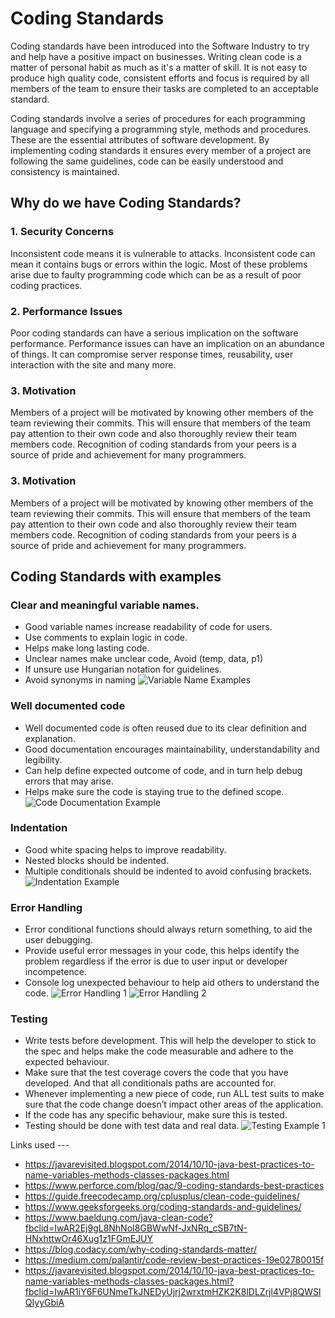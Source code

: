 # Coding Standards
Coding standards have been introduced into the Software Industry to try and help have a positive impact on businesses. Writing clean code is a matter of personal habit as much as it's a matter of skill.
It is not easy to produce high quality code, consistent efforts and focus is required by all members of the team to ensure their tasks are completed to an acceptable standard.

Coding standards involve a series of procedures for each programming language and specifying a programming style, methods and procedures. These are the essential attributes of software development. By implementing coding standards it ensures every member of a project are following the same guidelines, code can be easily understood and consistency is maintained. 

## Why do we have Coding Standards?
### 1. Security Concerns 
Inconsistent code means it is vulnerable to attacks. Inconsistent code can mean it contains bugs or errors within the logic. Most of these problems arise due to faulty programming code which can be as a result of poor coding practices. 

### 2. Performance Issues
Poor coding standards can have a serious implication on the software performance. Performance issues can have an implication on an abundance of things. It can compromise server response times, reusability, user interaction with the site and many more.

### 3. Motivation
Members of a project will be motivated by knowing other members of the team reviewing their commits. This will ensure that members of the team pay attention to their own code and also thoroughly review their team members code. Recognition of coding standards from your peers is a source of pride and achievement for many programmers.


### 3. Motivation
Members of a project will be motivated by knowing other members of the team reviewing their commits. This will ensure that members of the team pay attention to their own code and also thoroughly review their team members code. Recognition of coding standards from your peers is a source of pride and achievement for many programmers.

## Coding Standards with examples
### Clear and meaningful variable names.
-	Good variable names increase readability of code for users.
-	Use comments to explain logic in code.
-	Helps make long lasting code.
-	Unclear names make unclear code, Avoid (temp, data, p1)
-	If unsure use Hungarian notation for guidelines.
-	Avoid synonyms in naming 
![Variable Name Examples](https://present5.com/presentation/6959192061c9a298410d3d3fc2b8e790/image-5.jpg)


### Well documented code
-	Well documented code is often reused due to its clear definition and explanation.
-	Good documentation encourages maintainability, understandability and legibility.
-	Can help define expected outcome of code, and in turn help debug errors that may arise.
-	Helps make sure the code is staying true to the defined scope.
![Code Documentation Example](https://gitdemo.readthedocs.io/en/latest/_images/doc-code-documentation-inline.png)


### Indentation
-	Good white spacing helps to improve readability.
-	Nested blocks should be indented.
-	Multiple conditionals should be indented to avoid confusing brackets.
![Indentation Example](https://cloud.netlifyusercontent.com/assets/344dbf88-fdf9-42bb-adb4-46f01eedd629/ccd3815d-299e-490e-81ca-4fb02c8209b9/cleancode-3.png)


### Error Handling
-	Error conditional functions should always return something, to aid the user debugging.
-	Provide useful error messages in your code, this helps identify the problem regardless if the error is due to user input or developer incompetence.
-	Console log unexpected behaviour to help aid others to understand the code.
![Error Handling 1](https://res.cloudinary.com/dchysltjf/image/upload/f_auto,q_auto:best/v1574436354/error3.png)
![Error Handling 2](https://dab1nmslvvntp.cloudfront.net/wp-content/uploads/2011/12/error-handling-04.png)


### Testing
-	Write tests before development. This will help the developer to stick to the spec and helps make the code measurable and adhere to the expected behaviour.
-	Make sure that the test coverage covers the code that you have developed. And that all conditionals paths are accounted for.
-	Whenever implementing a new piece of code, run ALL test suits to make sure that the code change doesn’t impact other areas of the application.
-	If the code has any specific behaviour, make sure this is tested.
-	Testing should be done with test data and real data.
![Testing Example 1](https://qph.fs.quoracdn.net/main-qimg-89a2179ac50965232d0cb59ea819d290)

Links used ---
- https://javarevisited.blogspot.com/2014/10/10-java-best-practices-to-name-variables-methods-classes-packages.html
- https://www.perforce.com/blog/qac/9-coding-standards-best-practices
- https://guide.freecodecamp.org/cplusplus/clean-code-guidelines/
- https://www.geeksforgeeks.org/coding-standards-and-guidelines/
- https://www.baeldung.com/java-clean-code?fbclid=IwAR2Ej9gL8NhNoI8GBWwNf-JxNRq_cSB7tN-HNxhttwOr46Xug1z1FGmEJUY
- https://blog.codacy.com/why-coding-standards-matter/
- https://medium.com/palantir/code-review-best-practices-19e02780015f
- https://javarevisited.blogspot.com/2014/10/10-java-best-practices-to-name-variables-methods-classes-packages.html?fbclid=IwAR1iY6F6UNmeTkJNEDyUjrj2wrxtmHZK2K8lDLZrjl4VPj8QWSlQIyyGbiA